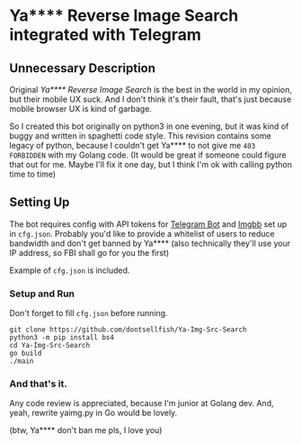 # Ya**** Reverse Image Search integrated with Telegram

## Unnecessary Description 

Original _Ya**** Reverse Image Search_ is the best in the world in my opinion, but their mobile UX suck. 
And I don't think it's their fault, that's just because mobile browser UX is kind of garbage.

So I created this bot originally on python3 in one evening, 
but it was kind of buggy and written in spaghetti code style.
This revision contains some legacy of python, 
because I couldn't get Ya**** to not give me `403 FORBIDDEN` with my Golang code.
(It would be great if someone could figure that out for me. Maybe I'll fix it one day, 
but I think I'm ok with calling python time to time)

## Setting Up 

The bot requires config with API tokens for [Telegram Bot](https://api.imgbb.com/) 
and [Imgbb](https://core.telegram.org/bots) set up in `cfg.json`. 
Probably you'd like to provide a whitelist of users to reduce bandwidth and don't
get banned by Ya**** (also technically they'll use your IP address, 
so FBI shall go for you the first)

Example of `cfg.json` is included.

### Setup and Run
Don't forget to fill ```cfg.json``` before running. 
```shell
git clone https://github.com/dontsellfish/Ya-Img-Src-Search
python3 -m pip install bs4
cd Ya-Img-Src-Search
go build
./main
```

### And that's it. 
Any code review is appreciated, because I'm junior at Golang dev. 
And, yeah, rewrite yaimg.py in Go would be lovely.

(btw, Ya**** don't ban me pls, I love you)
